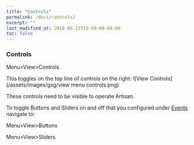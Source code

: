 ```yaml
---
title: "Controls"
permalink: /docs/controls/
excerpt: ""
last_modified_at: 2018-05-15T15:59:00-04:00
toc: false
---
```


### Controls

Menu>View>Controls

This toggles on the top line of controls on the right:
![View Controls](/assets/images/gsg/view menu controls.png)

These controls need to be visible to operate Artisan.  



To toggle Buttons and Sliders on and off that you configured under [Events](https://artisan-scope.org/docs/events/) navigate to:

Menu>View>Buttons

Menu>View>Sliders
